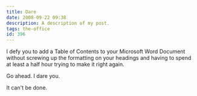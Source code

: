 ```yaml
---
title: Dare
date: 2008-09-22 09:38
description: A description of my post.
tags: the-office
id: 396
---
```

I defy you to add a Table of Contents to your Microsoft Word Document without screwing up the formatting on your headings and having to spend at least a half hour trying to make it right again.

Go ahead.  I dare you.

It can't be done.